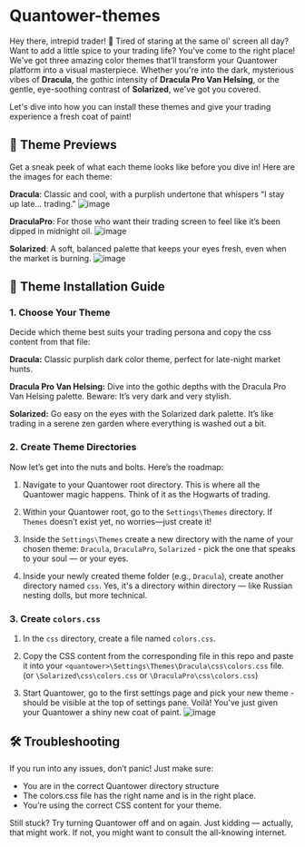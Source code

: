 # Quantower-themes
Hey there, intrepid trader! 🌟 Tired of staring at the same ol' screen all day? Want to add a little spice to your trading life? You've come to the right place! We've got three amazing color themes that’ll transform your Quantower platform into a visual masterpiece. Whether you're into the dark, mysterious vibes of **Dracula**, the gothic intensity of **Dracula Pro Van Helsing**, or the gentle, eye-soothing contrast of **Solarized**, we've got you covered.

Let's dive into how you can install these themes and give your trading experience a fresh coat of paint!

## 📸 Theme Previews
Get a sneak peek of what each theme looks like before you dive in! Here are the images for each theme:

**Dracula**: Classic and cool, with a purplish undertone that whispers “I stay up late... trading.”
![image](https://github.com/user-attachments/assets/6cc8c942-b1de-45f2-98c0-70f3bd357913)

**DraculaPro**: For those who want their trading screen to feel like it’s been dipped in midnight oil.
![image](https://github.com/user-attachments/assets/a089fc26-d3c5-421f-9b51-5f3bd0bc416f)

**Solarized**: A soft, balanced palette that keeps your eyes fresh, even when the market is burning.
![image](https://github.com/user-attachments/assets/e7c71f6e-3066-4501-90e2-3e2f28625b78)


## 📂 Theme Installation Guide

### 1. Choose Your Theme
   
Decide which theme best suits your trading persona and copy the css content from that file:

**Dracula:** Classic purplish dark color theme, perfect for late-night market hunts.

**Dracula Pro Van Helsing:** Dive into the gothic depths with the Dracula Pro Van Helsing palette. Beware: It’s very dark and very stylish.

**Solarized:** Go easy on the eyes with the Solarized dark palette. It’s like trading in a serene zen garden where everything is washed out a bit.

### 2. Create Theme Directories

Now let’s get into the nuts and bolts. Here’s the roadmap:

1. Navigate to your Quantower root directory. This is where all the Quantower magic happens. Think of it as the Hogwarts of trading.

2. Within your Quantower root, go to the `Settings\Themes` directory. If `Themes` doesn’t exist yet, no worries—just create it!

3. Inside the `Settings\Themes` create a new directory with the name of your chosen theme: `Dracula`, `DraculaPro`, `Solarized` - pick the one that speaks to your soul — or your eyes.

4. Inside your newly created theme folder (e.g., `Dracula`), create another directory named `css`. Yes, it's a directory within directory — like Russian nesting dolls, but more technical.

### 3. Create `colors.css`

1. In the `css` directory, create a file named `colors.css`.

2. Copy the CSS content from the corresponding file in this repo and paste it into your `<quantower>\Settings\Themes\Dracula\css\colors.css` file. (or `\Solarized\css\colors.css` or `\DraculaPro\css\colors.css`)
  
7. Start Quantower, go to the first settings page and pick your new theme - should be visible at the top of settings pane. Voilà! You've just given your Quantower a shiny new coat of paint.
![image](https://github.com/user-attachments/assets/37b54c5a-5ed0-4f39-959f-4fab50aa93e2)


## 🛠 Troubleshooting
If you run into any issues, don’t panic! Just make sure:

- You are in the correct Quantower directory structure
- The colors.css file has the right name and is in the right place.
- You’re using the correct CSS content for your theme.

Still stuck? Try turning Quantower off and on again. Just kidding — actually, that might work. If not, you might want to consult the all-knowing internet.
